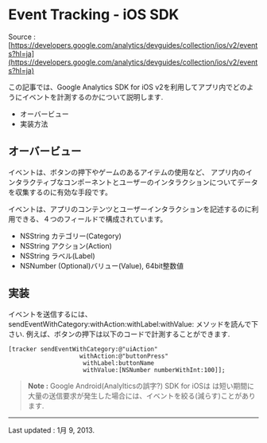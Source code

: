 # Event Tracking - iOS SDK

Source : [https://developers.google.com/analytics/devguides/collection/ios/v2/events?hl=ja](https://developers.google.com/analytics/devguides/collection/ios/v2/events?hl=ja)

この記事では、Google Analytics SDK for iOS v2を利用してアプリ内でどのようにイベントを計測するのかについて説明します.

- オーバービュー
- 実装方法

## オーバービュー

イベントは、ボタンの押下やゲームのあるアイテムの使用など、
アプリ内のインタラクティブなコンポーネントとユーザーのインタラクションについてデータを収集するのに有効な手段です。

イベントは、アプリのコンテンツとユーザーインタラクションを記述するのに利用できる、４つのフィールドで構成されています。

- NSString カテゴリー(Category)
- NSString アクション(Action)
- NSString ラベル(Label)
- NSNumber (Optional)バリュー(Value), 64bit整数値

## 実装

イベントを送信するには、sendEventWithCategory:withAction:withLabel:withValue: メソッドを読んで下さい.
例えば、ボタンの押下は以下のコードで計測することができます.

```
[tracker sendEventWithCategory:@"uiAction"
                    withAction:@"buttonPress"
                     withLabel:buttonName
                     withValue:[NSNumber numberWithInt:100]];
```

> **Note :** Google Android(Analylticsの誤字?) SDK for iOSは は短い期間に大量の送信要求が発生した場合には、イベントを絞る(減らす)ことがあります.

- - -

Last updated : 1月 9, 2013.